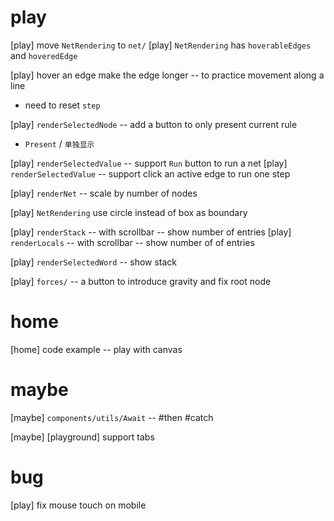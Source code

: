 # play

[play] move `NetRendering` to `net/`
[play] `NetRendering` has `hoverableEdges` and `hoveredEdge`

[play] hover an edge make the edge longer -- to practice movement along a line

- need to reset `step`

[play] `renderSelectedNode` -- add a button to only present current rule

- `Present` / `单独显示`

[play] `renderSelectedValue` -- support `Run` button to run a net
[play] `renderSelectedValue` -- support click an active edge to run one step

[play] `renderNet` -- scale by number of nodes

[play] `NetRendering` use circle instead of box as boundary

[play] `renderStack` -- with scrollbar -- show number of entries
[play] `renderLocals` -- with scrollbar -- show number of of entries

[play] `renderSelectedWord` -- show stack

[play] `forces/` -- a button to introduce gravity and fix root node

# home

[home] code example -- play with canvas

# maybe

[maybe] `components/utils/Await` -- #then #catch

[maybe] [playground] support tabs

# bug

[play] fix mouse touch on mobile
